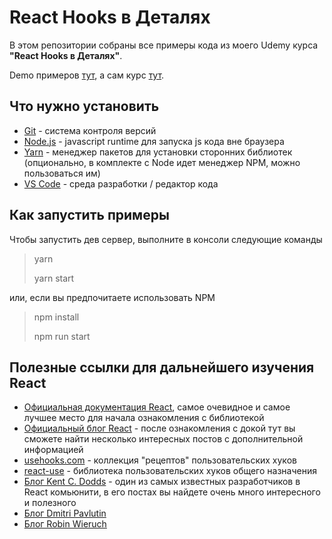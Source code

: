 # React Hooks в Деталях

В этом репозитории собраны все примеры кода из моего Udemy курса **"React Hooks в Деталях"**.

Demo примеров [тут](https://a-polishchuk.github.io/react-hooks-in-details/), а сам курс [тут](https://www.udemy.com/course/react-hooks-in-details/?referralCode=5D58785B8119D2107758).

## Что нужно установить

- [Git](https://git-scm.com/) - система контроля версий
- [Node.js](https://nodejs.org/en/) - javascript runtime для запуска js кода вне браузера
- [Yarn](https://yarnpkg.com/) - менеджер пакетов для установки сторонних библиотек (опционально, в комплекте с Node идет менеджер NPM, можно пользоваться им)
- [VS Code](https://code.visualstudio.com/) - среда разработки / редактор кода

## Как запустить примеры

Чтобы запустить дев сервер, выполните в консоли следующие команды

> yarn
>
> yarn start

или, если вы предпочитаете использовать NPM

> npm install
>
> npm run start

## Полезные ссылки для дальнейшего изучения React

- [Официальная документация React](https://reactjs.org/docs/hello-world.html), самое очевидное и самое лучшее место для начала ознакомления с библиотекой
- [Официальный блог React](https://reactjs.org/blog/2021/06/08/the-plan-for-react-18.html) - после ознакомления с докой тут вы сможете найти несколько интересных постов с дополнительной информацией
- [usehooks.com](https://usehooks.com/) - коллекция "рецептов" пользовательских хуков
- [react-use](https://github.com/streamich/react-use) - библиотека пользовательских хуков общего назначения
- [Блог Kent C. Dodds](https://kentcdodds.com/blog/) - один из самых известных разработчиков в React комьюнити, в его постах вы найдете очень много интересного и полезного
- [Блог Dmitri Pavlutin](https://dmitripavlutin.com/)
- [Блог Robin Wieruch](https://www.robinwieruch.de/blog)
